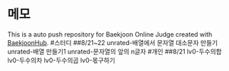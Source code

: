 # 메모
This is a auto push repository for Baekjoon Online Judge created with [BaekjoonHub](https://github.com/BaekjoonHub/BaekjoonHub).
#스터디
##8/21~22
unrated-배열에서 문자열 대소문자 만들기
unrated-배열 만들기1
unrated-문자열의 앞의 n글자
#개인
##8/21
lv0-두수의합
lv0-두수의차
lv0-두수의곱
lv0-몫구하기
